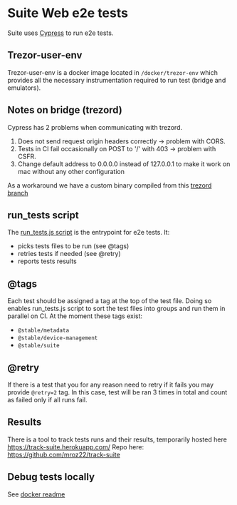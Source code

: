 # Suite Web e2e tests
Suite uses [Cypress](https://docs.cypress.io/guides/overview/why-cypress.html) to run e2e tests.

## Trezor-user-env 
Trezor-user-env is a docker image located in `/docker/trezor-env` which provides all the necessary instrumentation 
required to run test (bridge and emulators).

## Notes on bridge (trezord)
Cypress has 2 problems when communicating with trezord. 

1. Does not send request origin headers correctly -> problem with CORS.
1. Tests in CI fail occasionally on POST to '/' with 403 -> problem with CSFR.
1. Change default address to 0.0.0.0 instead of 127.0.0.1 to make it work on mac without any other configuration

As a workaround we have a custom binary compiled from this [trezord branch](https://github.com/trezor/trezord-go/tree/cypress)

## run_tests script
The [run_tests.js script](https://github.com/trezor/trezor-suite/blob/develop/packages/integration-tests/projects/suite-web/run_tests.js)
is the entrypoint for e2e tests. It:
- picks tests files to be run (see @tags) 
- retries tests if needed (see @retry)
- reports tests results

## @tags
Each test should be assigned a tag at the top of the test file. Doing so enables run_tests.js script 
to sort the test files into groups and run them in parallel on CI. At the moment these tags exist: 
- `@stable/metadata` 
- `@stable/device-management`
- `@stable/suite`

## @retry
If there is a test that you for any reason need to retry if it fails you may provide `@retry=2` tag. In this 
case, test will be ran 3 times in total and count as failed only if all runs fail. 

## Results
There is a tool to track tests runs and their results, temporarily hosted here https://track-suite.herokuapp.com/
Repo here: https://github.com/mroz22/track-suite

## Debug tests locally
See [docker readme](../../docker/README.md)

    